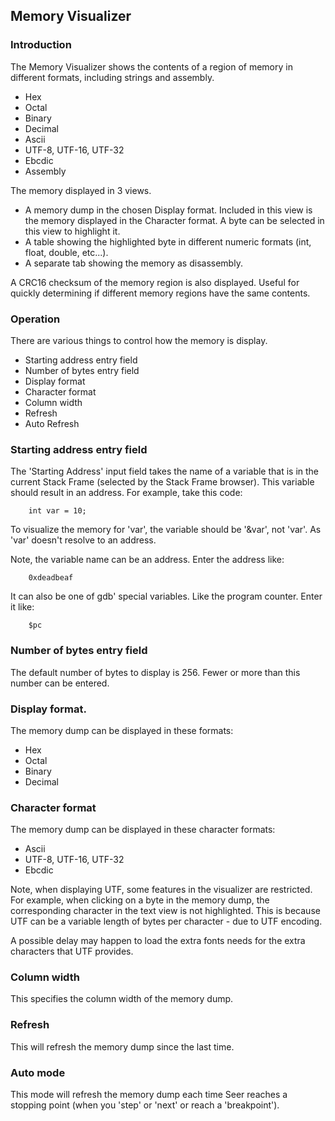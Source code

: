 ## Memory Visualizer

### Introduction

The Memory Visualizer shows the contents of a region of memory in different formats, including strings and assembly.

* Hex
* Octal
* Binary
* Decimal
* Ascii
* UTF-8, UTF-16, UTF-32
* Ebcdic
* Assembly

The memory displayed in 3 views.

* A memory dump in the chosen Display format. Included in this view is the memory displayed in the Character format. A byte can be selected in this view to highlight it.
* A table showing the highlighted byte in different numeric formats (int, float, double, etc...).
* A separate tab showing the memory as disassembly.

A CRC16 checksum of the memory region is also displayed. Useful for quickly determining if different memory regions have the same contents.

### Operation

There are various things to control how the memory is display.

* Starting address entry field
* Number of bytes entry field
* Display format
* Character format
* Column width
* Refresh
* Auto Refresh

### Starting address entry field

The 'Starting Address' input field takes the name of a variable that is in the current Stack Frame (selected by the Stack Frame browser). This variable should result in an address. For example, take this code:
```
    int var = 10;
```
To visualize the memory for 'var', the variable should be '&var', not 'var'. As 'var' doesn't resolve to an address.

Note, the variable name can be an address. Enter the address like:
```
    0xdeadbeaf
```
It can also be one of gdb' special variables. Like the program counter. Enter it like:
```
    $pc
```


### Number of bytes entry field

The default number of bytes to display is 256. Fewer or more than this number can be entered.

### Display format.

The memory dump can be displayed in these formats:

* Hex
* Octal
* Binary
* Decimal

### Character format

The memory dump can be displayed in these character formats:

* Ascii
* UTF-8, UTF-16, UTF-32
* Ebcdic

Note, when displaying UTF, some features in the visualizer are restricted. For example, when clicking on
a byte in the memory dump, the corresponding character in the text view is not highlighted. This is
because UTF can be a variable length of bytes per character - due to UTF encoding.

A possible delay may happen to load the extra fonts needs for the extra characters that UTF provides.

### Column width

This specifies the column width of the memory dump.

### Refresh

This will refresh the memory dump since the last time.

### Auto mode

This mode will refresh the memory dump each time Seer reaches a stopping point (when you 'step' or 'next' or reach a 'breakpoint').

